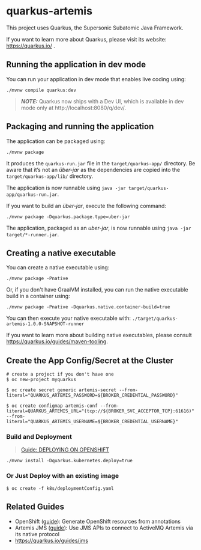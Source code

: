 # quarkus-artemis

This project uses Quarkus, the Supersonic Subatomic Java Framework.

If you want to learn more about Quarkus, please visit its website: https://quarkus.io/ .

## Running the application in dev mode

You can run your application in dev mode that enables live coding using:
```shell script
./mvnw compile quarkus:dev
```

> **_NOTE:_**  Quarkus now ships with a Dev UI, which is available in dev mode only at http://localhost:8080/q/dev/.

## Packaging and running the application

The application can be packaged using:
```shell script
./mvnw package
```
It produces the `quarkus-run.jar` file in the `target/quarkus-app/` directory.
Be aware that it’s not an _über-jar_ as the dependencies are copied into the `target/quarkus-app/lib/` directory.

The application is now runnable using `java -jar target/quarkus-app/quarkus-run.jar`.

If you want to build an _über-jar_, execute the following command:
```shell script
./mvnw package -Dquarkus.package.type=uber-jar
```

The application, packaged as an _uber-jar_, is now runnable using `java -jar target/*-runner.jar`.

## Creating a native executable

You can create a native executable using: 
```shell script
./mvnw package -Pnative
```

Or, if you don't have GraalVM installed, you can run the native executable build in a container using: 
```shell script
./mvnw package -Pnative -Dquarkus.native.container-build=true
```

You can then execute your native executable with: `./target/quarkus-artemis-1.0.0-SNAPSHOT-runner`

If you want to learn more about building native executables, please consult https://quarkus.io/guides/maven-tooling.


## Create the App Config/Secret at the Cluster

```shell script
# create a project if you don't have one
$ oc new-project myquarkus

$ oc create secret generic artemis-secret --from-literal="QUARKUS_ARTEMIS_PASSWORD=${BROKER_CREDENTIAL_PASSWORD}"

$ oc create configmap artemis-conf --from-literal=QUARKUS_ARTEMIS_URL="(tcp://${BROKER_SVC_ACCEPTOR_TCP}:61616)" --from-literal="QUARKUS_ARTEMIS_USERNAME=${BROKER_CREDENTIAL_USERNAME}"
```

### Build and Deployment

> [Guide: DEPLOYING ON OPENSHIFT](https://quarkus.io/guides/deploying-to-openshift)

```shell script
./mvnw install -Dquarkus.kubernetes.deploy=true
```

### Or Just Deploy with an existing image
```shell script
$ oc create -f k8s/deploymentConfig.yaml
```

## Related Guides

- OpenShift ([guide](https://quarkus.io/guides/deploying-to-openshift)): Generate OpenShift resources from annotations
- Artemis JMS ([guide](https://quarkiverse.github.io/quarkiverse-docs/quarkus-artemis/dev/index.html)): Use JMS APIs to connect to ActiveMQ Artemis via its native protocol
- https://quarkus.io/guides/jms 
